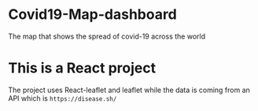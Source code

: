 # Covid19-Map-dashboard
The map that shows the spread of covid-19 across the world
# This is a React project 
The project uses React-leaflet and leaflet while the data is coming from an API which is `https://disease.sh/`
